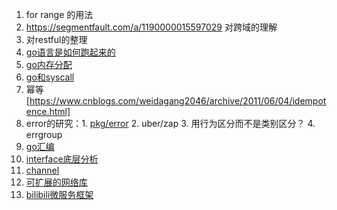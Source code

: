 1. for range 的用法
2. https://segmentfault.com/a/1190000015597029 对跨域的理解
3. 对restful的整理
4. [go语言是如何跑起来的](https://mp.weixin.qq.com/s?__biz=MjM5MDUwNTQwMQ==&mid=2257483812&idx=1&sn=3bc022cc699e24c0639e9ca6b321d552&chksm=a53918f2924e91e488c786c308353ee963df3e1bccb577bc9b03dd94f9551e4172401133becd&mpshare=1&scene=1&srcid=&key=510b2bd21a8a969b20e47c7693358a90af167dd62d840690ad4ade5055ba9d755880a0343a155953ed1d08cc44d0c290deeca91f9d621e4f1cd4569a4f66c615e3f9a0e7edbf7c3271f832e043117132&ascene=1&uin=MjEwMjA3MTA2NQ%3D%3D&devicetype=Windows+10&version=62060834&lang=zh_CN&pass_ticket=H4brR44nrECmMMcRH2Mu3Xmljhe1RnoC5EVUMsgppKV%2BXkPf488pLLjTIs71U9md)
5. [go内存分配](https://mp.weixin.qq.com/s?__biz=Mzg3MTA0NDQ1OQ==&mid=2247483927&idx=1&sn=62583380f2602947e64a34613abe7e35&chksm=ce85c613f9f24f05b709723845f9626a08ed0ef3a8ec9923cdbd76e6230359188e492224fef5&mpshare=1&scene=1&srcid=&key=510b2bd21a8a969be9f43a1c9aa128d465641b9fc30f4e6e0a19d11df6b21c2e9ac8c3da34af9152ecb738835861745282d575cdd0428ac5d68b9043cf6bc8f8f2febc51aee51a7872748d91c3e4db46&ascene=1&uin=MjEwMjA3MTA2NQ%3D%3D&devicetype=Windows+10&version=62060834&lang=zh_CN&pass_ticket=H4brR44nrECmMMcRH2Mu3Xmljhe1RnoC5EVUMsgppKV%2BXkPf488pLLjTIs71U9md)
6. [go和syscall](https://mp.weixin.qq.com/s?__biz=MzI1NDA3NzY4NA==&mid=2247485018&idx=2&sn=dfffee21768302c4f3dce06eaf10c874&chksm=e9cbf9c1debc70d71db87adaedf6e4957bb081fe4bf6a01a9a959a69c00a82e713e848197052&mpshare=1&scene=1&srcid=0708CMJJKHiLi3GKVMVxOy4k&key=510b2bd21a8a969b2d1d76fc3ad313003489427aba4bdccb1b5a99337064e3636257847e5f133e888e897152ce3ca770d2b74c597ebea2083f951194c16b37d70e5d712bba2ce1f496c265863016eb9b&ascene=1&uin=MjEwMjA3MTA2NQ%3D%3D&devicetype=Windows+10&version=62060834&lang=zh_CN&pass_ticket=H4brR44nrECmMMcRH2Mu3Xmljhe1RnoC5EVUMsgppKV%2BXkPf488pLLjTIs71U9md)
7. 幂等[https://www.cnblogs.com/weidagang2046/archive/2011/06/04/idempotence.html]
8. error的研究：1. [pkg/error](https://github.com/pkg/errors) 2. uber/zap 3. 用行为区分而不是类别区分？ 4. errgroup
8. [go汇编](https://chai2010.cn/advanced-go-programming-book/ch3-asm/ch3-01-basic.html) 
9. [interface底层分析](https://www.jianshu.com/p/ce91ca87fef1?utm_campaign=haruki&utm_content=note&utm_medium=reader_share&utm_source=weixin)
10. [channel](http://lessisbetter.site/2019/03/03/golang-channel-design-and-source/)
11. [可扩展的网络库](https://github.com/8treenet/jaguar)
12. [bilibili微服务框架](https://github.com/bilibili/kratos)
